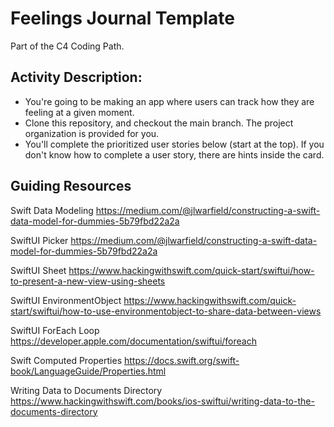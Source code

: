 #  Feelings Journal Template
Part of the C4 Coding Path.

## Activity Description:
* You're going to be making an app where users can track how they are feeling at a given moment.
* Clone this repository, and checkout the main branch. The project organization is provided for you.
* You'll complete the prioritized user stories below (start at the top). If you don't know how to complete a user story, there are hints inside the card.

## Guiding Resources
Swift Data Modeling
https://medium.com/@jlwarfield/constructing-a-swift-data-model-for-dummies-5b79fbd22a2a

SwiftUI Picker
https://medium.com/@jlwarfield/constructing-a-swift-data-model-for-dummies-5b79fbd22a2a

SwiftUI Sheet
https://www.hackingwithswift.com/quick-start/swiftui/how-to-present-a-new-view-using-sheets

SwiftUI EnvironmentObject
https://www.hackingwithswift.com/quick-start/swiftui/how-to-use-environmentobject-to-share-data-between-views

SwiftUI ForEach Loop
https://developer.apple.com/documentation/swiftui/foreach

Swift Computed Properties
https://docs.swift.org/swift-book/LanguageGuide/Properties.html

Writing Data to Documents Directory
https://www.hackingwithswift.com/books/ios-swiftui/writing-data-to-the-documents-directory
